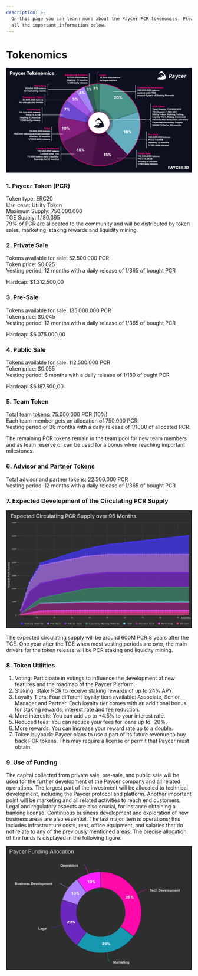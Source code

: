 ```yaml
---
description: >-
  On this page you can learn more about the Paycer PCR tokenomics. Please find
  all the important information below.
---
```


# Tokenomics

![Summarized overview of the Paycer Tokenomics](../.gitbook/assets/paycer-tokenomics.png)

### 1. Paycer Token \(PCR\)

Token type: ERC20  
Use case: Utility Token  
Maximum Supply: 750.000.000  
TGE Supply: 1.180.365  
79% of PCR are allocated to the community and will be distributed by token sales, marketing, staking rewards and liquidity mining.

### 2. Private Sale

Tokens available for sale: 52.500.000 PCR  
Token price: $0.025  
Vesting period: 12 months with a daily release of 1/365 of bought PCR

Hardcap: $1.312.500,00

### 3. Pre-Sale

Tokens available for sale: 135.000.000 PCR  
Token price: $0.045  
Vesting period: 12 months with a daily release of 1/365 of bought PCR

Hardcap: $6.075.000,00

### 4. Public Sale

Tokens available for sale: 112.500.000 PCR  
Token price: $0.055  
Vesting period: 6 months with a daily release of 1/180 of ought PCR

Hardcap: $6.187.500,00

### 5. Team Token

Total team tokens: 75.000.000 PCR \(10%\)  
Each team member gets an allocation of 750.000 PCR.  
Vesting period of 36 months with a daily release of 1/1000 of allocated PCR.

The remaining PCR tokens remain in the team pool for new team members and as team reserve or can be used for a bonus when reaching important milestones.

### 6. Advisor and Partner Tokens

Total advisor and partner tokens: 22.500.000 PCR  
Vesting period: 12 months with a daily release of 1/365 of bought PCR

### 7. Expected Development of the Circulating PCR Supply

![Expected circulating PCR supply over 96 months](../.gitbook/assets/paycer_token_release_schedule_new%20%281%29.png)

The expected circulating supply will be around 600M PCR 8 years after the TGE. One year after the TGE when most vesting periods are over, the main drivers for the token release will be PCR staking and liquidity mining.

### 8. Token Utilities

1. Voting: Participate in votings to influence the development of new features and the roadmap of the Paycer Platform.  
2. Staking: Stake PCR to receive staking rewards of up to 24% APY. 
3. Loyalty Tiers: Four different loyalty tiers available: Associate, Senior, Manager and Partner. Each loyalty tier comes with an additional bonus for staking rewards, interest rate and fee reduction. 
4. More interests: You can add up to +4.5% to your interest rate. 
5. Reduced fees: You can reduce your fees for loans up to -20%. 
6. More rewards: You can increase your reward rate up to a double. 
7. Token buyback: Paycer plans to use a part of its future revenue to buy back PCR tokens. This may require a license or permit that Paycer must obtain.

### 9. Use of Funding

The capital collected from private sale, pre-sale, and public sale will be used for the further development of the Paycer company and all related operations. The largest part of the investment will be allocated to technical development, including the Paycer protocol and platform. Another important point will be marketing and all related activities to reach end customers. Legal and regulatory aspects are also crucial, for instance obtaining a banking license. Continuous business development and exploration of new business areas are also essential. The last major item is operations; this includes infrastructure costs, rent, office equipment, and salaries that do not relate to any of the previously mentioned areas. The precise allocation of the funds is displayed in the following figure.

![How the funding will be allocated by Paycer](../.gitbook/assets/paycer_funding_allocation.png)



